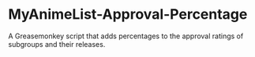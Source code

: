 MyAnimeList-Approval-Percentage
===============================

A Greasemonkey script that adds percentages to the approval ratings of subgroups and their releases.

